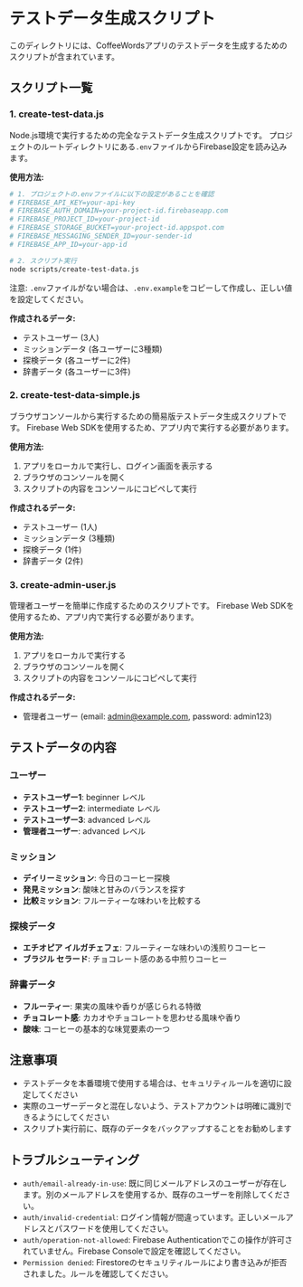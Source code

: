 # テストデータ生成スクリプト

このディレクトリには、CoffeeWordsアプリのテストデータを生成するためのスクリプトが含まれています。

## スクリプト一覧

### 1. create-test-data.js

Node.js環境で実行するための完全なテストデータ生成スクリプトです。
プロジェクトのルートディレクトリにある`.env`ファイルからFirebase設定を読み込みます。

**使用方法:**
```bash
# 1. プロジェクトの.envファイルに以下の設定があることを確認
# FIREBASE_API_KEY=your-api-key
# FIREBASE_AUTH_DOMAIN=your-project-id.firebaseapp.com
# FIREBASE_PROJECT_ID=your-project-id
# FIREBASE_STORAGE_BUCKET=your-project-id.appspot.com
# FIREBASE_MESSAGING_SENDER_ID=your-sender-id
# FIREBASE_APP_ID=your-app-id

# 2. スクリプト実行
node scripts/create-test-data.js
```

注意: `.env`ファイルがない場合は、`.env.example`をコピーして作成し、正しい値を設定してください。

**作成されるデータ:**
- テストユーザー (3人)
- ミッションデータ (各ユーザーに3種類)
- 探検データ (各ユーザーに2件)
- 辞書データ (各ユーザーに3件)

### 2. create-test-data-simple.js

ブラウザコンソールから実行するための簡易版テストデータ生成スクリプトです。
Firebase Web SDKを使用するため、アプリ内で実行する必要があります。

**使用方法:**
1. アプリをローカルで実行し、ログイン画面を表示する
2. ブラウザのコンソールを開く
3. スクリプトの内容をコンソールにコピペして実行

**作成されるデータ:**
- テストユーザー (1人)
- ミッションデータ (3種類)
- 探検データ (1件)
- 辞書データ (2件)

### 3. create-admin-user.js

管理者ユーザーを簡単に作成するためのスクリプトです。
Firebase Web SDKを使用するため、アプリ内で実行する必要があります。

**使用方法:**
1. アプリをローカルで実行する
2. ブラウザのコンソールを開く
3. スクリプトの内容をコンソールにコピペして実行

**作成されるデータ:**
- 管理者ユーザー (email: admin@example.com, password: admin123)

## テストデータの内容

### ユーザー

- **テストユーザー1**: beginner レベル
- **テストユーザー2**: intermediate レベル
- **テストユーザー3**: advanced レベル
- **管理者ユーザー**: advanced レベル

### ミッション

- **デイリーミッション**: 今日のコーヒー探検
- **発見ミッション**: 酸味と甘みのバランスを探す
- **比較ミッション**: フルーティーな味わいを比較する

### 探検データ

- **エチオピア イルガチェフェ**: フルーティーな味わいの浅煎りコーヒー
- **ブラジル セラード**: チョコレート感のある中煎りコーヒー

### 辞書データ

- **フルーティー**: 果実の風味や香りが感じられる特徴
- **チョコレート感**: カカオやチョコレートを思わせる風味や香り
- **酸味**: コーヒーの基本的な味覚要素の一つ

## 注意事項

- テストデータを本番環境で使用する場合は、セキュリティルールを適切に設定してください
- 実際のユーザーデータと混在しないよう、テストアカウントは明確に識別できるようにしてください
- スクリプト実行前に、既存のデータをバックアップすることをお勧めします

## トラブルシューティング

- `auth/email-already-in-use`: 既に同じメールアドレスのユーザーが存在します。別のメールアドレスを使用するか、既存のユーザーを削除してください。
- `auth/invalid-credential`: ログイン情報が間違っています。正しいメールアドレスとパスワードを使用してください。
- `auth/operation-not-allowed`: Firebase Authenticationでこの操作が許可されていません。Firebase Consoleで設定を確認してください。
- `Permission denied`: Firestoreのセキュリティルールにより書き込みが拒否されました。ルールを確認してください。